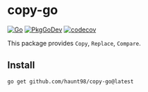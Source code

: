 # copy-go

[![Go](https://github.com/haunt98/copy-go/workflows/Go/badge.svg?branch=main)](https://github.com/actions/setup-go)
[![PkgGoDev](https://pkg.go.dev/badge/github.com/haunt98/copy-go)](https://pkg.go.dev/github.com/haunt98/copy-go)
[![codecov](https://codecov.io/gh/make-go-great/copy-go/branch/main/graph/badge.svg?token=8ugbNP8pJY)](https://codecov.io/gh/make-go-great/copy-go)

This package provides `Copy`, `Replace`, `Compare`.

## Install

```sh
go get github.com/haunt98/copy-go@latest
```
